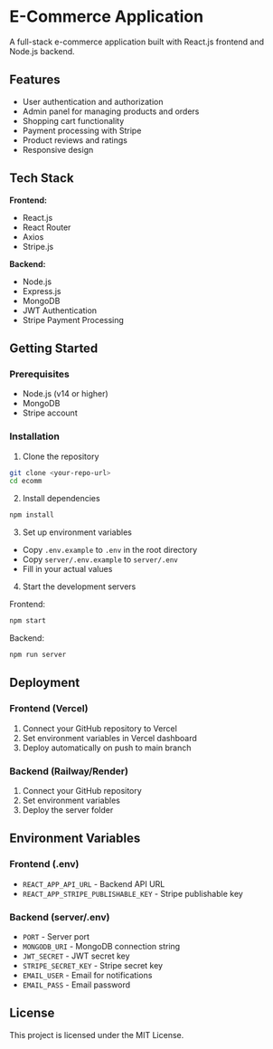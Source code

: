 # E-Commerce Application

A full-stack e-commerce application built with React.js frontend and Node.js backend.

## Features

- User authentication and authorization
- Admin panel for managing products and orders
- Shopping cart functionality
- Payment processing with Stripe
- Product reviews and ratings
- Responsive design

## Tech Stack

**Frontend:**
- React.js
- React Router
- Axios
- Stripe.js

**Backend:**
- Node.js
- Express.js
- MongoDB
- JWT Authentication
- Stripe Payment Processing

## Getting Started

### Prerequisites
- Node.js (v14 or higher)
- MongoDB
- Stripe account

### Installation

1. Clone the repository
```bash
git clone <your-repo-url>
cd ecomm
```

2. Install dependencies
```bash
npm install
```

3. Set up environment variables
- Copy `.env.example` to `.env` in the root directory
- Copy `server/.env.example` to `server/.env`
- Fill in your actual values

4. Start the development servers

Frontend:
```bash
npm start
```

Backend:
```bash
npm run server
```

## Deployment

### Frontend (Vercel)
1. Connect your GitHub repository to Vercel
2. Set environment variables in Vercel dashboard
3. Deploy automatically on push to main branch

### Backend (Railway/Render)
1. Connect your GitHub repository
2. Set environment variables
3. Deploy the server folder

## Environment Variables

### Frontend (.env)
- `REACT_APP_API_URL` - Backend API URL
- `REACT_APP_STRIPE_PUBLISHABLE_KEY` - Stripe publishable key

### Backend (server/.env)
- `PORT` - Server port
- `MONGODB_URI` - MongoDB connection string
- `JWT_SECRET` - JWT secret key
- `STRIPE_SECRET_KEY` - Stripe secret key
- `EMAIL_USER` - Email for notifications
- `EMAIL_PASS` - Email password

## License

This project is licensed under the MIT License.